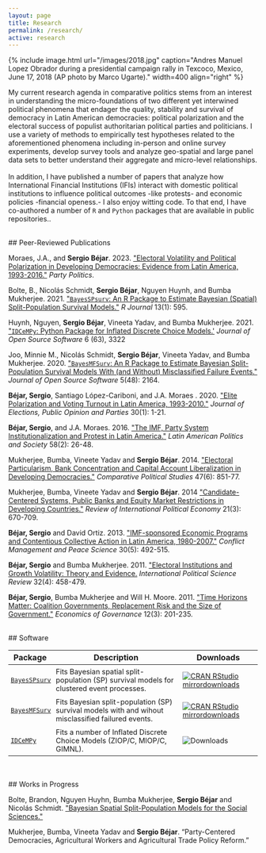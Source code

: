 ```yaml
---
layout: page
title: Research
permalink: /research/
active: research
---
```


{% include image.html url="/images/2018.jpg" caption="Andres Manuel Lopez Obrador during a presidential campaign rally in Texcoco, Mexico, June 17, 2018 (AP photo by Marco Ugarte)." width=400 align="right" %}

My current research agenda in comparative politics stems from an interest in understanding the micro-foundations of two different yet interwined political phenomena that endager the quality, stability and survival of democracy in Latin American democracies: political polarization and the electoral success of populist authoritarian political parties and politicians. I use a variety of methods to empirically test hypotheses related to the aforementioned phenomena including in-person and online survey experiments, develop survey tools and analyze geo-spatial and large panel data sets to better understand their aggregate and micro-level relationships. <br>
<br>
In addition, I have published a number of papers that analyze how International Financial Institutions (IFIs) interact with domestic political institutions to influence political outcomes -like protests- and economic policies -financial openess.-  I also enjoy witting code. To that end, I have co-authored a number of `R` and `Python` packages that are available in public repositories..  


<br>
## Peer-Reviewed Publications


Moraes, J.A., and **Sergio Béjar**. 2023. ["Electoral Volatility and Political Polarization in Developing Democracies: Evidence from Latin America, 1993-2016."](https://journals.sagepub.com/doi/abs/10.1177/13540688221095098) *Party Politics*.

Bolte, B., Nicolás Schmidt, **Sergio Béjar**, Nguyen Huynh, and Bumba Mukherjee. 2021. ["`BayesSPsurv`: An R Package to Estimate Bayesian (Spatial) Split-Population Survival Models."](https://journal.r-project.org/dev/articles/RJ-2021-068/RJ-2021-068.pdf) *R Journal* 13(1): 595. 

Huynh, Nguyen, **Sergio Béjar**, Vineeta Yadav, and Bumba Mukherjee. 2021. ["`IDCeMPy`: Python Package for Inflated Discrete Choice Models.'](https://joss.theoj.org/papers/10.21105/joss.03322.pdf) *Journal of Open Source Software* 6 (63), 3322

Joo, Minnie M., Nicolás Schmidt, **Sergio Béjar**, Vineeta Yadav, and Bumba Mukherjee. 2020. ["`BayesMFSurv`: An R Package to Estimate Bayesian Split-Population Survival Models With (and Without) Misclassified Failure Events."](https://joss.theoj.org/papers/10.21105/joss.02164.pdf) *Journal of Open Source Software* 5(48): 2164. 

**Béjar, Sergio**, Santiago López-Cariboni, and J.A. Moraes . 2020. ["Elite Polarization and Voting Turnout in Latin America, 1993-2010."](https://doi.org/10.1080/17457289.2018.1545775) *Journal of Elections, Public Opinion and Parties* 30(1): 1-21. 

**Béjar, Sergio**, and J.A. Moraes. 2016. ["The IMF, Party System Institutionalization and Protest in Latin America."](https://doi.org/10.1111/j.1548-2456.2016.00309.x) *Latin American Politics and Society* 58(2): 26-48.

Mukherjee, Bumba, Vineete Yadav and **Sergio Béjar**. 2014. ["Electoral Particularism, Bank Concentration and Capital Account Liberalization in Developing Democracies."](https://doi.org/10.1177/0010414013488551) *Comparative Political Studies* 47(6): 851-77.

Mukherjee, Bumba, Vineete Yadav and **Sergio Béjar**. 2014 ["Candidate-Centered Systems, Public Banks and Equity Market Restrictions in Developing Countries."](https://doi.org/10.1080/09692290.2013.822410) *Review of International Political Economy* 21(3): 670-709.

**Béjar, Sergio** and David Ortiz. 2013. ["IMF-sponsored Economic Programs and Contentious Collective Action in Latin America, 1980-2007."](https://doi.org/10.1177/0738894213499677) *Conflict Management and Peace Science* 30(5): 492-515. 

**Béjar, Sergio** and Bumba Mukherjee. 2011. ["Electoral Institutions and Growth Volatility: Theory and Evidence.](https://doi.org/10.1177/0192512110385299) *International Political Science Review* 32(4): 458-479.

**Béjar, Sergio**, Bumba Mukherjee and Will H. Moore. 2011. ["Time Horizons Matter: Coalition Governments, Replacement Risk and the Size of Government."](https://doi.org/10.1007/s10101-011-0096-0) *Economics of Governance* 12(3): 201-235.  


<br>
## Software

<style>

table {

padding-bottom: 15px
}

th {

padding-left: 5px;
}

tbody td { padding: 5px;
    font-size: .9em;}
</style>

| Package | Description | Downloads |
| --------|-------------| --------- |
| [`BayesSPsurv`](https://github.com/Nicolas-Schmidt/BayesSPsurv)  | Fits Bayesian spatial split-population (SP) survival models for clustered event processes. | [![CRAN RStudio mirrordownloads](https://cranlogs.r-pkg.org/badges/grand-total/BayesSPsurv?color=blue)](https://www.r-pkg.org/pkg/BayesSPSurv)|
| [`BayesMFSurv`](https://github.com/Nicolas-Schmidt/BayesMFSurv)  | Fits Bayesian split-population (SP) survival models with and wihout misclassified failured events. | [![CRAN RStudio mirrordownloads](https://cranlogs.r-pkg.org/badges/grand-total/BayesMFSurv?color=blue)](https://www.r-pkg.org/pkg/BayesMFSurv)
|[`IDCeMPy`](https://pypi.org/project/idcempy/) | Fits a number of Inflated Discrete Choice Models (ZIOP/C, MIOP/C, GIMNL).|![Downloads](https://pepy.tech/badge/idcempy) |

<br>
## Works in Progress

Bolte, Brandon, Nguyen Huyhn, Bumba Mukherjee, **Sergio Béjar** and Nicolás Schmidt. ["Bayesian Spatial Split-Population Models for the Social Sciences."](https://papers.ssrn.com/sol3/papers.cfm?abstract_id=3765112)

Mukherjee, Bumba, Vineeta Yadav and **Sergio Béjar**. “Party-Centered Democracies, Agricultural Workers and Agricultural Trade Policy Reform.”

